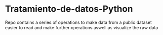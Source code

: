 # Tratamiento-de-datos-Python

Repo contains a series of operations to make data from a public dataset easier to read and make further operations aswell as visualize the raw data
